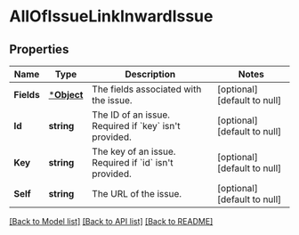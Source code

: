 # AllOfIssueLinkInwardIssue

## Properties
Name | Type | Description | Notes
------------ | ------------- | ------------- | -------------
**Fields** | [***Object**](.md) | The fields associated with the issue. | [optional] [default to null]
**Id** | **string** | The ID of an issue. Required if &#x60;key&#x60; isn&#x27;t provided. | [optional] [default to null]
**Key** | **string** | The key of an issue. Required if &#x60;id&#x60; isn&#x27;t provided. | [optional] [default to null]
**Self** | **string** | The URL of the issue. | [optional] [default to null]

[[Back to Model list]](../README.md#documentation-for-models) [[Back to API list]](../README.md#documentation-for-api-endpoints) [[Back to README]](../README.md)

